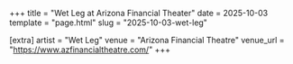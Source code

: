 +++
title = "Wet Leg at Arizona Financial Theater"
date = 2025-10-03
template = "page.html"
slug = "2025-10-03-wet-leg"

[extra]
artist = "Wet Leg"
venue = "Arizona Financial Theatre"
venue_url = "https://www.azfinancialtheatre.com/"
+++
